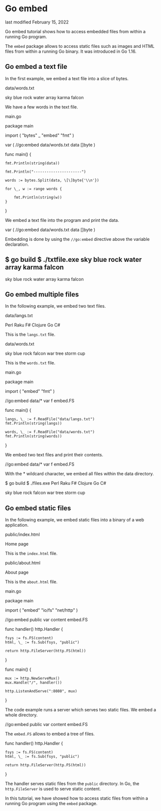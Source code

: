 # Go embed

last modified February 15, 2022

Go embed tutorial shows how to access embedded files from within a running Go program.

The `embed` package allows to access static files such as images and HTML files from within a running Go binary. It was introduced in Go 1.16.

## Go embed a text file

In the first example, we embed a text file into a slice of bytes.

data/words.txt

sky
blue
rock
water
array
karma
falcon

We have a few words in the text file.

main.go

package main

import (
    "bytes"
    \_ "embed"
    "fmt"
)

var (
    //go:embed data/words.txt
    data \[\]byte
)

func main() {

    fmt.Println(string(data))

    fmt.Println("----------------------")

    words := bytes.Split(data, \[\]byte{'\\n'})

    for \_, w := range words {

        fmt.Println(string(w))
    }
}

We embed a text file into the program and print the data.

var (
    //go:embed data/words.txt
    data \[\]byte
)

Embedding is done by using the `//go:embed` directive above the variable declaration.

$ go build
$ ./txtfile.exe
sky
blue
rock
water
array
karma
falcon
----------------------
sky
blue
rock
water
array
karma
falcon

## Go embed multiple files

In the following example, we embed two text files.

data/langs.txt

Perl
Raku
F#
Clojure
Go
C#

This is the `langs.txt` file.

data/words.txt

sky
blue
rock
falcon
war
tree
storm
cup

This is the `words.txt` file.

main.go

package main

import (
    "embed"
    "fmt"
)

//go:embed data/\*
var f embed.FS

func main() {

    langs, \_ := f.ReadFile("data/langs.txt")
    fmt.Println(string(langs))

    words, \_ := f.ReadFile("data/words.txt")
    fmt.Println(string(words))
}

We embed two text files and print their contents.

//go:embed data/\*
var f embed.FS

With the \* wildcard character, we embed all files within the data directory.

$ go build
$ ./files.exe
Perl
Raku
F#
Clojure
Go
C#

sky
blue
rock
falcon
war
tree
storm
cup

## Go embed static files

In the following example, we embed static files into a binary of a web application.

public/index.html

<!DOCTYPE html>
<html lang="en">
<head>
    <meta charset="UTF-8">
    <meta name="viewport" content="width=device-width, initial-scale=1.0">
    <title>Home</title>
</head>
<body>
    <p>
        Home page
    </p>
</body>
</html>

This is the `index.html` file.

public/about.html

<!DOCTYPE html>
<html lang="en">
<head>
    <meta charset="UTF-8">
    <meta name="viewport" content="width=device-width, initial-scale=1.0">
    <title>About</title>
</head>
<body>
    <p>
        About page
    </p>
</body>
</html>

This is the `about.html` file.

main.go

package main

import (
    "embed"
    "io/fs"
    "net/http"
)

//go:embed public
var content embed.FS

func handler() http.Handler {

    fsys := fs.FS(content)
    html, \_ := fs.Sub(fsys, "public")

    return http.FileServer(http.FS(html))
}

func main() {

    mux := http.NewServeMux()
    mux.Handle("/", handler())

    http.ListenAndServe(":8080", mux)
}

The code example runs a server which serves two static files. We embed a whole directory.

//go:embed public
var content embed.FS

The `embed.FS` allows to embed a tree of files.

func handler() http.Handler {

    fsys := fs.FS(content)
    html, \_ := fs.Sub(fsys, "public")

    return http.FileServer(http.FS(html))
}

The handler serves static files from the `public` directory. In Go, the `http.FileServer` is used to serve static content.

In this tutorial, we have showed how to access static files from within a running Go program using the `embed` package.

